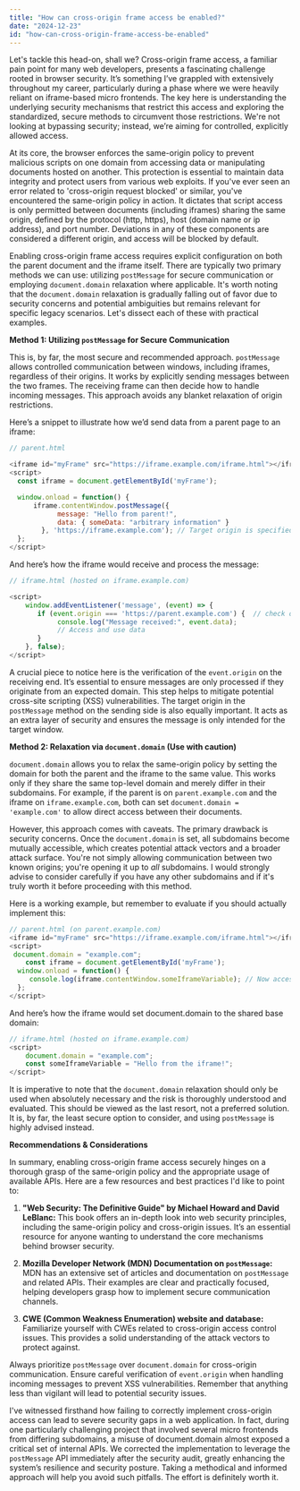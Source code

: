 ```yaml
---
title: "How can cross-origin frame access be enabled?"
date: "2024-12-23"
id: "how-can-cross-origin-frame-access-be-enabled"
---
```


Let's tackle this head-on, shall we? Cross-origin frame access, a familiar pain point for many web developers, presents a fascinating challenge rooted in browser security. It’s something I’ve grappled with extensively throughout my career, particularly during a phase where we were heavily reliant on iframe-based micro frontends. The key here is understanding the underlying security mechanisms that restrict this access and exploring the standardized, secure methods to circumvent those restrictions. We're not looking at bypassing security; instead, we’re aiming for controlled, explicitly allowed access.

At its core, the browser enforces the same-origin policy to prevent malicious scripts on one domain from accessing data or manipulating documents hosted on another. This protection is essential to maintain data integrity and protect users from various web exploits. If you've ever seen an error related to 'cross-origin request blocked' or similar, you've encountered the same-origin policy in action. It dictates that script access is only permitted between documents (including iframes) sharing the same origin, defined by the protocol (http, https), host (domain name or ip address), and port number. Deviations in any of these components are considered a different origin, and access will be blocked by default.

Enabling cross-origin frame access requires explicit configuration on both the parent document and the iframe itself. There are typically two primary methods we can use: utilizing `postMessage` for secure communication or employing `document.domain` relaxation where applicable. It's worth noting that the `document.domain` relaxation is gradually falling out of favor due to security concerns and potential ambiguities but remains relevant for specific legacy scenarios. Let's dissect each of these with practical examples.

**Method 1: Utilizing `postMessage` for Secure Communication**

This is, by far, the most secure and recommended approach. `postMessage` allows controlled communication between windows, including iframes, regardless of their origins. It works by explicitly sending messages between the two frames. The receiving frame can then decide how to handle incoming messages. This approach avoids any blanket relaxation of origin restrictions.

Here’s a snippet to illustrate how we’d send data from a parent page to an iframe:

```javascript
// parent.html

<iframe id="myFrame" src="https://iframe.example.com/iframe.html"></iframe>
<script>
  const iframe = document.getElementById('myFrame');

  window.onload = function() {
      iframe.contentWindow.postMessage({
            message: "Hello from parent!",
            data: { someData: "arbitrary information" }
        }, 'https://iframe.example.com'); // Target origin is specified
  };
</script>
```

And here’s how the iframe would receive and process the message:

```javascript
// iframe.html (hosted on iframe.example.com)

<script>
    window.addEventListener('message', (event) => {
       if (event.origin === 'https://parent.example.com') {  // check origin carefully
            console.log("Message received:", event.data);
            // Access and use data
       }
    }, false);
</script>
```

A crucial piece to notice here is the verification of the `event.origin` on the receiving end. It’s essential to ensure messages are only processed if they originate from an expected domain. This step helps to mitigate potential cross-site scripting (XSS) vulnerabilities. The target origin in the `postMessage` method on the sending side is also equally important. It acts as an extra layer of security and ensures the message is only intended for the target window.

**Method 2: Relaxation via `document.domain` (Use with caution)**

`document.domain` allows you to relax the same-origin policy by setting the domain for both the parent and the iframe to the same value. This works only if they share the same top-level domain and merely differ in their subdomains. For example, if the parent is on `parent.example.com` and the iframe on `iframe.example.com`, both can set `document.domain = 'example.com'` to allow direct access between their documents.

However, this approach comes with caveats. The primary drawback is security concerns. Once the `document.domain` is set, all subdomains become mutually accessible, which creates potential attack vectors and a broader attack surface. You're not simply allowing communication between two known origins; you're opening it up to *all* subdomains. I would strongly advise to consider carefully if you have any other subdomains and if it's truly worth it before proceeding with this method.

Here is a working example, but remember to evaluate if you should actually implement this:

```javascript
// parent.html (on parent.example.com)
<iframe id="myFrame" src="https://iframe.example.com/iframe.html"></iframe>
<script>
 document.domain = "example.com";
    const iframe = document.getElementById('myFrame');
  window.onload = function() {
     console.log(iframe.contentWindow.someIframeVariable); // Now accessible if the iframe has set document.domain to "example.com"
  };
</script>

```

And here’s how the iframe would set document.domain to the shared base domain:

```javascript
// iframe.html (hosted on iframe.example.com)
<script>
    document.domain = "example.com";
    const someIframeVariable = "Hello from the iframe!";
</script>
```

It is imperative to note that the `document.domain` relaxation should only be used when absolutely necessary and the risk is thoroughly understood and evaluated. This should be viewed as the last resort, not a preferred solution. It is, by far, the least secure option to consider, and using `postMessage` is highly advised instead.

**Recommendations & Considerations**

In summary, enabling cross-origin frame access securely hinges on a thorough grasp of the same-origin policy and the appropriate usage of available APIs. Here are a few resources and best practices I'd like to point to:

1.  **"Web Security: The Definitive Guide" by Michael Howard and David LeBlanc:** This book offers an in-depth look into web security principles, including the same-origin policy and cross-origin issues. It’s an essential resource for anyone wanting to understand the core mechanisms behind browser security.

2.  **Mozilla Developer Network (MDN) Documentation on `postMessage`:** MDN has an extensive set of articles and documentation on `postMessage` and related APIs. Their examples are clear and practically focused, helping developers grasp how to implement secure communication channels.

3.  **CWE (Common Weakness Enumeration) website and database:** Familiarize yourself with CWEs related to cross-origin access control issues. This provides a solid understanding of the attack vectors to protect against.

Always prioritize `postMessage` over `document.domain` for cross-origin communication. Ensure careful verification of `event.origin` when handling incoming messages to prevent XSS vulnerabilities. Remember that anything less than vigilant will lead to potential security issues.

I've witnessed firsthand how failing to correctly implement cross-origin access can lead to severe security gaps in a web application. In fact, during one particularly challenging project that involved several micro frontends from differing subdomains, a misuse of document.domain almost exposed a critical set of internal APIs. We corrected the implementation to leverage the `postMessage` API immediately after the security audit, greatly enhancing the system’s resilience and security posture. Taking a methodical and informed approach will help you avoid such pitfalls. The effort is definitely worth it.
